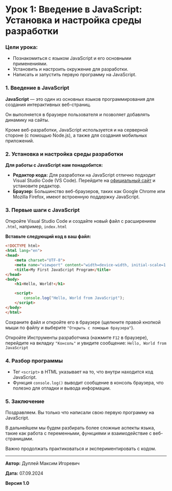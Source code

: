 # Урок 1: Введение в JavaScript: Установка и настройка среды разработки

### Цели урока:

- Познакомиться с языком JavaScript и его основными применениями.
- Установить и настроить окружение для разработки.
- Написать и запустить первую программу на JavaScript.

### 1. Введение в JavaScript

**JavaScript** — это один из основных языков программирования для создания интерактивных веб-страниц.

Он выполняется в браузере пользователя и позволяет добавлять динамику на сайты.

Кроме веб-разработки, JavaScript используется и на серверной стороне (с помощью Node.js), а также для создания мобильных приложений.

### 2. Установка и настройка среды разработки

**Для работы с JavaScript нам понадобится:**

- **Редактор кода:** Для разработки на JavaScript отлично подходит Visual Studio Code (VS Code). Перейдите на [официальный сайт](https://code.visualstudio.com/) и установите редактор.
- **Браузер:** Большинство веб-браузеров, таких как Google Chrome или Mozilla Firefox, имеют встроенную поддержку JavaScript.

### 3. Первые шаги с JavaScript

Откройте Visual Studio Code и создайте новый файл с расширением `.html`, например, `index.html`

**Вставьте следующий код в ваш файл:**

```html
<!DOCTYPE html>
<html lang="en">
<head>
    <meta charset="UTF-8">
    <meta name="viewport" content="width=device-width, initial-scale=1.0">
    <title>My First JavaScript Program</title>
</head>
<body>
    <h1>Hello, World!</h1>

    <script>
        console.log("Hello, World from JavaScript");
    </script>
</body>
</html>
```

Сохраните файл и откройте его в браузере (щелкните правой кнопкой мыши по файлу и выберите `"Открыть с помощью браузера"`).

Откройте Инструменты разработчика (нажмите `F12` в браузере), перейдите на вкладку `"Консоль"` и увидите сообщение: `Hello, World from JavaScript`

### 4. Разбор программы

- Тег `<script>` в HTML указывает на то, что внутри находится код JavaScript.
- Функция `console.log()` выводит сообщение в консоль браузера, что полезно для отладки и вывода информации.

### 5. Заключение

Поздравляем. Вы только что написали свою первую программу на JavaScript.

В дальнейшем мы будем разбирать более сложные аспекты языка, такие как работа с переменными, функциями и взаимодействие с веб-страницами.

Важно продолжать практиковаться и экспериментировать с кодом.

---

**Автор:** Дуплей Максим Игоревич

**Дата:** 07.09.2024

**Версия 1.0**
